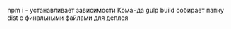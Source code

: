 npm i - устанавливает зависимости
Команда gulp build собирает папку dist c финальными файлами для деплоя

